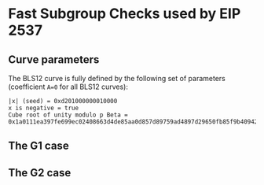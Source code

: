 # Fast Subgroup Checks used by EIP 2537


## Curve parameters

The BLS12 curve is fully defined by the following set of parameters (coefficient `A=0` for all BLS12 curves):

```
|x| (seed) = 0xd201000000010000
x is negative = true
Cube root of unity modulo p Beta = 0x1a0111ea397fe699ec02408663d4de85aa0d857d89759ad4897d29650fb85f9b409427eb4f49fffd8bfd00000000aaac
```

## The G1 case

## The G2 case
